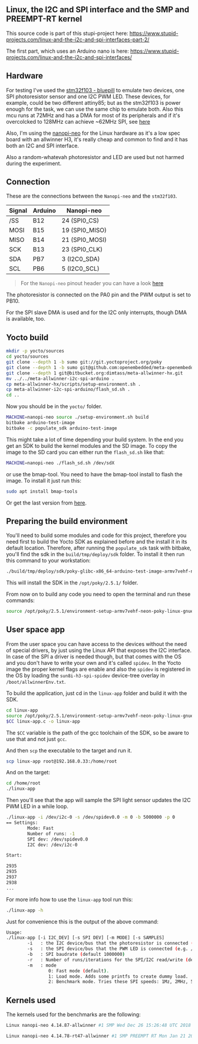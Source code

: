 Linux, the I2C and SPI interface and the SMP and PREEMPT-RT kernel
----
This source code is part of this stupi-project here:
https://www.stupid-projects.com/linux-and-the-i2c-and-spi-interfaces-part-2/

The first part, which uses an Arduino nano is here:
https://www.stupid-projects.com/linux-and-the-i2c-and-spi-interfaces/

## Hardware
For testing I've used the [stm32f103 - bluepill](https://wiki.stm32duino.com/index.php?title=Blue_Pill)
to emulate two devices, one SPI photoresistor sensor and one I2C PWM LED.
These devices, for example, could be two different attiny85; but as the
stm32f103 is power enough for the task, we can use the same chip to emulate
both. Also this mcu runs at 72MHz and has a DMA for most of its peripherals
and if it's overcolcked to 128MHz can achieve ~62MHz SPI, see
[here](https://www.stupid-projects.com/driving-an-ili9341-lcd-with-an-overclocked-stm32f103/)

Also, I'm using the [nanopi-neo](http://wiki.friendlyarm.com/wiki/index.php/NanoPi_NEO)
for the Linux hardware as it's a low spec board with an allwinner H3,
it's really cheap and common to find and it has both an I2C and SPI interface.

Also a random-whatevah photoresistor and LED are used but not harmed during the experiment.

## Connection
These are the connections between the `Nanopi-neo` and the `stm32f103`.

Signal | Arduino | Nanopi-neo
-|-|-
/SS | B12 | 24 (SPI0_CS)
MOSI | B15 | 19 (SPI0_MISO)
MISO | B14 | 21 (SPI0_MOSI)
SCK | B13 | 23 (SPI0_CLK)
SDA | PB7 | 3 (I2C0_SDA)
SCL | PB6 | 5 (I2C0_SCL)

> For the `Nanopi-neo` pinout header you can have a look [here](http://wiki.friendlyarm.com/wiki/index.php/NanoPi_NEO)

The photoresistor is connected on the PA0 pin and the PWM output is set to PB10.

For the SPI slave DMA is used and for the I2C only interrupts, though DMA is available, too.

## Yocto build
```sh
mkdir -p yocto/sources
cd yocto/sources
git clone --depth 1 -b sumo git://git.yoctoproject.org/poky
git clone --depth 1 -b sumo git@github.com:openembedded/meta-openembedded.git
git clone --depth 1 git@bitbucket.org:dimtass/meta-allwinner-hx.git
mv ../../meta-allwinner-i2c-spi-arduino .
cp meta-allwinner-hx/scripts/setup-environment.sh .
cp meta-allwinner-i2c-spi-arduino/flash_sd.sh .
cd ..
```

Now you should be in the `yocto/` folder.
```sh
MACHINE=nanopi-neo source ./setup-environment.sh build
bitbake arduino-test-image
bitbake -c populate_sdk arduino-test-image
```

This might take a lot of time depending your build system. In the end you get an SDK
to build the kernel modules and the SD image. To copy the image to the SD card you
can either run the `flash_sd.sh` like that:

```sh
MACHINE=nanopi-neo ./flash_sd.sh /dev/sdX
```

or use the bmap-tool. You need to have the bmap-tool install to flash the image.
To install it just run this:
```sh
sudo apt install bmap-tools
```

Or get the last version from [here](https://github.com/intel/bmap-tools).

## Preparing the build environment
You'll need to build some modules and code for this project, therefore you
need first to build the Yocto SDK as explained before and the install it in
its default location. Therefore, after running the `populate_sdk` task with
bitbake, you'll find the sdk in the `build/tmp/deploy/sdk` folder. To install
it then run this command to your workstation:
```sh
./build/tmp/deploy/sdk/poky-glibc-x86_64-arduino-test-image-armv7vehf-neon-toolchain-2.5.1.sh
```

This will install the SDK in the `/opt/poky/2.5.1/` folder.

From now on to build any code you need to open the terminal and run these
commands:
```sh
source /opt/poky/2.5.1/environment-setup-armv7vehf-neon-poky-linux-gnueabi
```

## User space app
From the user space you can have access to the devices without the need of
special drivers, by just using the Linux API that exposes the I2C interface.
In case of the SPI a driver is needed though, but that comes with the OS
and you don't have to write your own and it's called `spidev`. In the Yocto
image the proper kernel flags are enable and also the `spidev` is registered
in the OS by loading the `sun8i-h3-spi-spidev` device-tree overlay in
`/boot/allwinnerEnv.txt`.

To build the application, just cd in the `linux-app` folder and build it with
the SDK.

```sh
cd linux-app
source /opt/poky/2.5.1/environment-setup-armv7vehf-neon-poky-linux-gnueabi
$CC linux-app.c -o linux-app
```

The `$CC` variable is the path of the gcc toolchain of the SDK, so be aware
to use that and not just `gcc`.

And then `scp` the executable to the target and run it.
```sh
scp linux-app root@192.168.0.33:/home/root
```

And on the target:
```sh
cd /home/root
./linux-app
```

Then you'll see that the app will sample the SPI light sensor
updates the I2C PWM LED in a while loop.

```sh
./linux-app -i /dev/i2c-0 -s /dev/spidev0.0 -m 0 -b 5000000 -p 0
== Settings:
        Mode: Fast
        Number of runs: -1
        SPI dev: /dev/spidev0.0
        I2C dev: /dev/i2c-0

Start:

2935
2935
2937
2938
...
```

For more info how to use the `linux-app` tool run this:
```sh
./linux-app -h
```

Just for convenience this is the output of the above command:
```sh
Usage:
./linux-app [-i I2C_DEV] [-s SPI DEV] [-m MODE] [-s SAMPLES]
        -i   : the I2C device/bus that the photoresistor is connected (e.g. /dev/i2c-0)
        -s   : the SPI device/bus that the PWM LED is connected (e.g. /dev/spidev0.0)
        -b   : SPI baudrate (default 1000000)
        -r   : Number of runs/iterations for the SPI/I2C read/write (default -1, run forever)
        -m   : mode
                0: Fast mode (default).
                1: Load mode. Adds some printfs to create dummy load.
                2: Benchmark mode. Tries these SPI speeds: 1Mz, 2MHz, 5MHz, 10MHz, 20MHz, 30MHz
```

## Kernels used
The kernels used for the benchmarks are the following:

```sh
Linux nanopi-neo 4.14.87-allwinner #1 SMP Wed Dec 26 15:26:48 UTC 2018 armv7l GNU/Linux
```

```sh
Linux nanopi-neo 4.14.78-rt47-allwinner #1 SMP PREEMPT RT Mon Jan 21 20:12:29 UTC 2019 armv7l GNU/Linux
```

